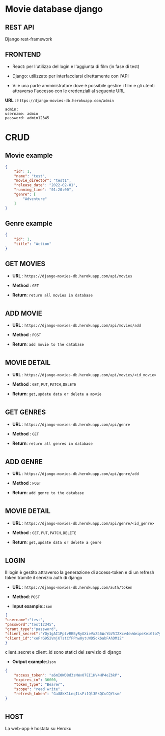 # Movie database django

## REST API

Django rest-framework

## FRONTEND

- React: per l'utilizzo del login e l'aggiunta di film (in fase di test) 

- Django: utilizzato per interfacciarsi direttamente con l'API

- Vi è una parte amministratore dove è possibile gestire i film e gli utenti attraverso l'accesso con le credenziali al seguente URL

**URL** : `https://django-movies-db.herokuapp.com/admin`

```
admin:
username: admin
password: admin12345
```

# CRUD 
## Movie example
```json
{
    "id": 1,
    "name": "test",
    "movie_director": "test1",
    "release_date": "2022-02-01",
    "running_time": "01:20:00",
    "genre": [
        "Adventure"
    ]
}
```
## Genre example
```json
{
    "id": 1,
    "title": "Action"
}
```
## GET MOVIES

* **URL** : `https://django-movies-db.herokuapp.com/api/movies`

* **Method** : `GET`

* **Return**: `return all movies in database`
#
## ADD MOVIE

* **URL** : `https://django-movies-db.herokuapp.com/api/movies/add`

* **Method** : `POST`

* **Return**: `add movie to the database`
#
## MOVIE DETAIL

* **URL** : `https://django-movies-db.herokuapp.com/api/movies/<id_movie>`

* **Method** : `GET,PUT,PATCH,DELETE`

* **Return**: `get,update data or delete a movie`
#
## GET GENRES

* **URL** : `https://django-movies-db.herokuapp.com/api/genre`

* **Method** : `GET`

* **Return**: `return all genres in database`
#
## ADD GENRE

* **URL** : `https://django-movies-db.herokuapp.com/api/genre/add`

* **Method** : `POST`

* **Return**: `add genre to the database`
#
## MOVIE DETAIL

* **URL** : `https://django-movies-db.herokuapp.com/api/genre/<id_genre>`

* **Method** : `GET,PUT,PATCH,DELETE`

* **Return**: `get,update data or delete a genre`
#
## LOGIN
Il login è gestito attraverso la generazione di access-token e di un refresh token tramite il servizio auth di django

* **URL** : `https://django-movies-db.herokuapp.com/auth/token`

* **Method**: `POST`

* **Input example**:`Json`
```json
{
"username":"test",
"password":"test12345",
"grant_type":"password",
"client_secret":"YOy1gAI1PptvRBByRyGXieVxZ46WcYbV5I2Xcv4dwWeipeXeiGto7y8xSJG3UM5jO3k1GWL7m9C0Qoe0u9mWpGNOKxg6ei07qK1qiZwoYBQCAUWKKlrx8anJAmuzWHCJ",
"client_id":"xeFrG952VmjKTstCfFPhw0ytuWD5ckbabFAhDM12"
}
```
client_secret e client_id sono statici del servizio di django

* **Output example**:`Json`
```json
{
    "access_token": "a6mI0WD8d3sNWv07EI1HV4HP4eZbkP",
    "expires_in": 36000,
    "token_type": "Bearer",
    "scope": "read write",
    "refresh_token": "GaU8kX1LnqILsFi1Ql3EkQCuCQYtsm"
}
```
#
## HOST
La web-app è hostata su Heroku


